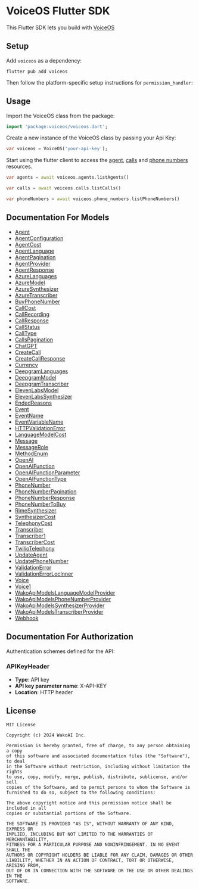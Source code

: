 # VoiceOS Flutter SDK

This Flutter SDK lets you build with [VoiceOS](https://voiceos.io)


## Setup
Add `voiceos` as a dependency: 

```
flutter pub add voiceos
```

Then follow the platform-specific setup instructions for `permission_handler`:

## Usage

Import the VoiceOS class from the package:

```dart
import 'package:voiceos/voiceos.dart';
```

Create a new instance of the VoiceOS class by passing your Api Key:

```dart
var voiceos = VoiceOS('your-api-key');
```

Start using the flutter client to access the [agent](https://docs.voiceos.io/api-reference/agents/get), [calls](https://docs.voiceos.io/api-reference/calls/get) and [phone numbers](https://docs.voiceos.io/api-reference/phone-numbers/get) resources.


```dart
var agents = await voiceos.agents.listAgents()

var calls = await voiceos.calls.listCalls()

var phoneNumbers = await voiceos.phone_numbers.listPhoneNumbers()
```

## Documentation For Models

 - [Agent](doc//Agent.md)
 - [AgentConfiguration](doc//AgentConfiguration.md)
 - [AgentCost](doc//AgentCost.md)
 - [AgentLanguage](doc//AgentLanguage.md)
 - [AgentPagination](doc//AgentPagination.md)
 - [AgentProvider](doc//AgentProvider.md)
 - [AgentResponse](doc//AgentResponse.md)
 - [AzureLanguages](doc//AzureLanguages.md)
 - [AzureModel](doc//AzureModel.md)
 - [AzureSynthesizer](doc//AzureSynthesizer.md)
 - [AzureTranscriber](doc//AzureTranscriber.md)
 - [BuyPhoneNumber](doc//BuyPhoneNumber.md)
 - [CallCost](doc//CallCost.md)
 - [CallRecording](doc//CallRecording.md)
 - [CallResponse](doc//CallResponse.md)
 - [CallStatus](doc//CallStatus.md)
 - [CallType](doc//CallType.md)
 - [CallsPagination](doc//CallsPagination.md)
 - [ChatGPT](doc//ChatGPT.md)
 - [CreateCall](doc//CreateCall.md)
 - [CreateCallResponse](doc//CreateCallResponse.md)
 - [Currency](doc//Currency.md)
 - [DeepgramLanguages](doc//DeepgramLanguages.md)
 - [DeepgramModel](doc//DeepgramModel.md)
 - [DeepgramTranscriber](doc//DeepgramTranscriber.md)
 - [ElevenLabsModel](doc//ElevenLabsModel.md)
 - [ElevenLabsSynthesizer](doc//ElevenLabsSynthesizer.md)
 - [EndedReasons](doc//EndedReasons.md)
 - [Event](doc//Event.md)
 - [EventName](doc//EventName.md)
 - [EventVariableName](doc//EventVariableName.md)
 - [HTTPValidationError](doc//HTTPValidationError.md)
 - [LanguageModelCost](doc//LanguageModelCost.md)
 - [Message](doc//Message.md)
 - [MessageRole](doc//MessageRole.md)
 - [MethodEnum](doc//MethodEnum.md)
 - [OpenAI](doc//OpenAI.md)
 - [OpenAIFunction](doc//OpenAIFunction.md)
 - [OpenAIFunctionParameter](doc//OpenAIFunctionParameter.md)
 - [OpenAIFunctionType](doc//OpenAIFunctionType.md)
 - [PhoneNumber](doc//PhoneNumber.md)
 - [PhoneNumberPagination](doc//PhoneNumberPagination.md)
 - [PhoneNumberResponse](doc//PhoneNumberResponse.md)
 - [PhoneNumberToBuy](doc//PhoneNumberToBuy.md)
 - [RimeSynthesizer](doc//RimeSynthesizer.md)
 - [SynthesizerCost](doc//SynthesizerCost.md)
 - [TelephonyCost](doc//TelephonyCost.md)
 - [Transcriber](doc//Transcriber.md)
 - [Transcriber1](doc//Transcriber1.md)
 - [TranscriberCost](doc//TranscriberCost.md)
 - [TwilioTelephony](doc//TwilioTelephony.md)
 - [UpdateAgent](doc//UpdateAgent.md)
 - [UpdatePhoneNumber](doc//UpdatePhoneNumber.md)
 - [ValidationError](doc//ValidationError.md)
 - [ValidationErrorLocInner](doc//ValidationErrorLocInner.md)
 - [Voice](doc//Voice.md)
 - [Voice1](doc//Voice1.md)
 - [WakoApiModelsLanguageModelProvider](doc//WakoApiModelsLanguageModelProvider.md)
 - [WakoApiModelsPhoneNumberProvider](doc//WakoApiModelsPhoneNumberProvider.md)
 - [WakoApiModelsSynthesizerProvider](doc//WakoApiModelsSynthesizerProvider.md)
 - [WakoApiModelsTranscriberProvider](doc//WakoApiModelsTranscriberProvider.md)
 - [Webhook](doc//Webhook.md)


## Documentation For Authorization


Authentication schemes defined for the API:
### APIKeyHeader

- **Type**: API key
- **API key parameter name**: X-API-KEY
- **Location**: HTTP header

## License

```
MIT License

Copyright (c) 2024 WakoAI Inc.

Permission is hereby granted, free of charge, to any person obtaining a copy
of this software and associated documentation files (the "Software"), to deal
in the Software without restriction, including without limitation the rights
to use, copy, modify, merge, publish, distribute, sublicense, and/or sell
copies of the Software, and to permit persons to whom the Software is
furnished to do so, subject to the following conditions:

The above copyright notice and this permission notice shall be included in all
copies or substantial portions of the Software.

THE SOFTWARE IS PROVIDED "AS IS", WITHOUT WARRANTY OF ANY KIND, EXPRESS OR
IMPLIED, INCLUDING BUT NOT LIMITED TO THE WARRANTIES OF MERCHANTABILITY,
FITNESS FOR A PARTICULAR PURPOSE AND NONINFRINGEMENT. IN NO EVENT SHALL THE
AUTHORS OR COPYRIGHT HOLDERS BE LIABLE FOR ANY CLAIM, DAMAGES OR OTHER
LIABILITY, WHETHER IN AN ACTION OF CONTRACT, TORT OR OTHERWISE, ARISING FROM,
OUT OF OR IN CONNECTION WITH THE SOFTWARE OR THE USE OR OTHER DEALINGS IN THE
SOFTWARE.
```
